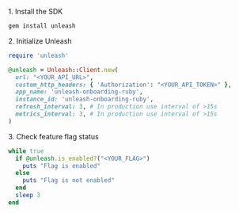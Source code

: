 1\. Install the SDK
```sh
gem install unleash
```

2\. Initialize Unleash
```rb
require 'unleash'

@unleash = Unleash::Client.new(
  url: "<YOUR_API_URL>",
  custom_http_headers: { 'Authorization': "<YOUR_API_TOKEN>" },
  app_name: 'unleash-onboarding-ruby',
  instance_id: 'unleash-onboarding-ruby',
  refresh_interval: 3, # In production use interval of >15s
  metrics_interval: 3, # In production use interval of >15s
)
```

3\. Check feature flag status
```rb
while true
  if @unleash.is_enabled?("<YOUR_FLAG>")
    puts "Flag is enabled"
  else
    puts "Flag is not enabled"
  end
  sleep 3
end

```
